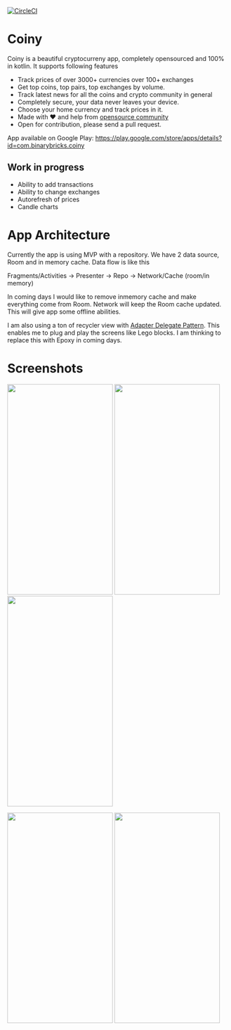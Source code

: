 [![CircleCI](https://circleci.com/gh/pranayairan/Coiny.svg?style=svg)](https://circleci.com/gh/pranayairan/Coiny)

# Coiny
Coiny is a beautiful cryptocurreny app, completely opensourced and 100% in kotlin. It supports following features

* Track prices of over 3000+ currencies over 100+ exchanges
* Get top coins, top pairs, top exchanges by volume. 
* Track latest news for all the coins and crypto community in general
* Completely secure, your data never leaves your device. 
* Choose your home currency and track prices in it. 
* Made with ❤️ and help from [opensource community](https://github.com/pranayairan/Coiny/blob/master/attribution.md)
* Open for contribution, please send a pull request. 

App available on Google Play: https://play.google.com/store/apps/details?id=com.binarybricks.coiny 

## Work in progress

* Ability to add transactions
* Ability to change exchanges
* Autorefresh of prices
* Candle charts

# App Architecture

Currently the app is using MVP with a repository. We have 2 data source, Room and in memory cache. Data flow is like this 

Fragments/Activities -> Presenter -> Repo -> Network/Cache (room/in memory)

In coming days I would like to remove inmemory cache and make everything come from Room. Network will keep the Room cache updated. This will give app some offline abilities. 

I am also using a ton of recycler view with [Adapter Delegate Pattern](http://hannesdorfmann.com/android/adapter-delegates). This enables me to plug and play the screens like Lego blocks. I am thinking to replace this with Epoxy in coming days. 


# Screenshots
<a href="https://raw.githubusercontent.com/pranayairan/Coiny/master/screenshots/variant_2/0.jpg"><img src="https://raw.githubusercontent.com/pranayairan/Coiny/master/screenshots/variant_2/0.jpg" height="480" width="240" ></a>
  <a href="https://raw.githubusercontent.com/pranayairan/Coiny/master/screenshots/variant_2/1.jpg"><img src="https://raw.githubusercontent.com/pranayairan/Coiny/master/screenshots/variant_2/1.jpg" height="480" width="240" ></a>
<a href="https://raw.githubusercontent.com/pranayairan/Coiny/master/screenshots/variant_2/2.jpg"><img src="https://raw.githubusercontent.com/pranayairan/Coiny/master/screenshots/variant_2/2.jpg" height="480" width="240" ></a>

<a href="https://raw.githubusercontent.com/pranayairan/Coiny/master/screenshots/variant_2/3.jpg"><img src="https://raw.githubusercontent.com/pranayairan/Coiny/master/screenshots/variant_2/3.jpg" height="480" width="240" ></a>
<a href="https://raw.githubusercontent.com/pranayairan/Coiny/master/screenshots/variant_2/4.jpg"><img src="https://raw.githubusercontent.com/pranayairan/Coiny/master/screenshots/variant_2/4.jpg" height="480" width="240" ></a>
